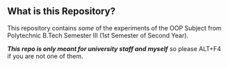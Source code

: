 ## What is this Repository?
This repository contains *some* of the experiments of the OOP Subject from Polytechnic B.Tech Semester III (1st Semester of Second Year).

***This repo is only meant for university staff and myself*** 
so please ALT+F4 if you are not one of them.
